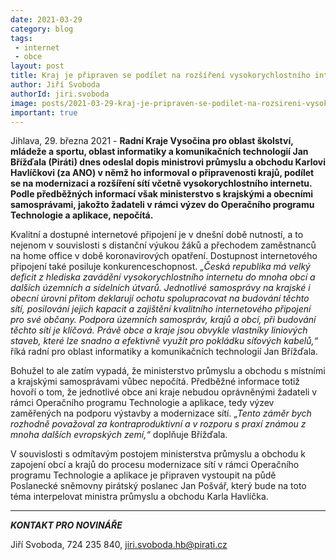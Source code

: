 ```yaml
---
date: 2021-03-29
category: blog
tags:
 - internet
 - obce
layout: post
title: Kraj je připraven se podílet na rozšíření vysokorychlostního internetu
author: Jiří Svoboda
authorId: jiri.svoboda
image: posts/2021-03-29-kraj-je-pripraven-se-podilet-na-rozsireni-vysokorychlostniho-internetu.png
important: true
---
```


Jihlava, 29. března 2021 - **Radní Kraje Vysočina pro oblast školství, mládeže a sportu, oblast informatiky a komunikačních technologií Jan Břížďala (Piráti) dnes odeslal dopis ministrovi průmyslu a obchodu Karlovi Havlíčkovi (za ANO) v němž ho informoval o připravenosti krajů, podílet se na modernizaci a rozšíření sítí včetně vysokorychlostního internetu. Podle předběžných informací však ministerstvo s krajskými a obecními samosprávami, jakožto žadateli v rámci výzev do Operačního programu Technologie a aplikace, nepočítá.**

Kvalitní a dostupné internetové připojení je v dnešní době nutností, a to nejenom v souvislosti s distanční výukou žáků a přechodem zaměstnanců na home office v době koronavirových opatření. Dostupnost internetového připojení také posiluje konkurenceschopnost. *„Česká republika má velký deficit z hlediska zavádění vysokorychlostního internetu do mnoha obcí a dalších územních a sídelních útvarů. Jednotlivé samosprávy na krajské i obecní úrovni přitom deklarují ochotu spolupracovat na budování těchto sítí, posilování jejich kapacit a zajištění kvalitního internetového připojení pro své občany. Podpora územních samospráv, krajů a obcí, při budování těchto sítí je klíčová. Právě obce a kraje jsou obvykle vlastníky liniových staveb, které lze snadno a efektivně využít pro pokládku síťových kabelů,“* říká radní pro oblast informatiky a komunikačních technologií Jan Břížďala.

Bohužel to ale zatím vypadá, že ministerstvo průmyslu a obchodu s místními a krajskými samosprávami vůbec nepočítá. Předběžné informace totiž hovoří o tom, že jednotlivé obce ani kraje nebudou oprávněnými žadateli v rámci Operačního programu Technologie a aplikace, tedy výzev zaměřených na podporu výstavby a modernizace sítí. *„Tento záměr bych rozhodně považoval za kontraproduktivní a v rozporu s praxí známou z mnoha dalších evropských zemí,“* doplňuje Břížďala.

V souvislosti s odmítavým postojem ministerstva průmyslu a obchodu k zapojení obcí a krajů do procesu modernizace sítí v rámci Operačního programu Technologie a aplikace je připraven vystoupit na půdě Poslanecké sněmovny pirátský poslanec Jan Pošvář, který bude na toto téma interpelovat ministra průmyslu a obchodu Karla Havlíčka.

---

***KONTAKT PRO NOVINÁŘE*** 

Jiří Svoboda, 724 235 840, <jiri.svoboda.hb@pirati.cz>
